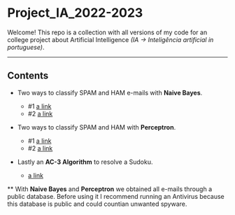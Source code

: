 # Project_IA_2022-2023

Welcome! This repo is a collection with all versions of my code for an college project about Artificial Intelligence *(IA -> Inteligência artificial in portuguese)*.

---
## Contents

- Two ways to classify SPAM and HAM e-mails with **Naive Bayes**.
    - #1 [a link](https://github.com/DyMatos/Project_IA_2022-2023/blob/main/src/Naive%20Bayes/NaiveBayes1.py)
    - #2 [a link](https://github.com/DyMatos/Project_IA_2022-2023/blob/main/src/Naive%20Bayes/NaiveBayes2.py)

- Two ways to classify SPAM and HAM with **Perceptron**.
    - #1 [a link](https://github.com/DyMatos/Project_IA_2022-2023/tree/main/src/Peceptron/Perceptron1)
    - #2 [a link](https://github.com/DyMatos/Project_IA_2022-2023/tree/main/src/Peceptron/Perceptron2)

- Lastly an **AC-3 Algorithm** to resolve a Sudoku.
    - [a link](https://github.com/DyMatos/Project_IA_2022-2023/tree/main/src/AC-3)

** With **Naive Bayes** and **Perceptron** we obtained all e-mails through a public database. Before using it I recommend running an Antivirus because this database is public and could countian unwanted spyware.
